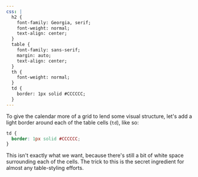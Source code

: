 ```yaml
---
css: |
  h2 {
    font-family: Georgia, serif;
    font-weight: normal;
    text-align: center;
  }
  table {
    font-family: sans-serif;
    margin: auto;
    text-align: center;
  }
  th {
    font-weight: normal;
  }
  td {
    border: 1px solid #CCCCCC;
  }
---
```


To give the calendar more of a grid to lend some visual structure, let's add a light border around each of the table cells (`td`), like so:

```css
td {
  border: 1px solid #CCCCCC;
}
```

This isn't exactly what we want, because there's still a bit of white space surrounding each of the cells. The trick to this is the secret ingredient for almost any table-styling efforts.
